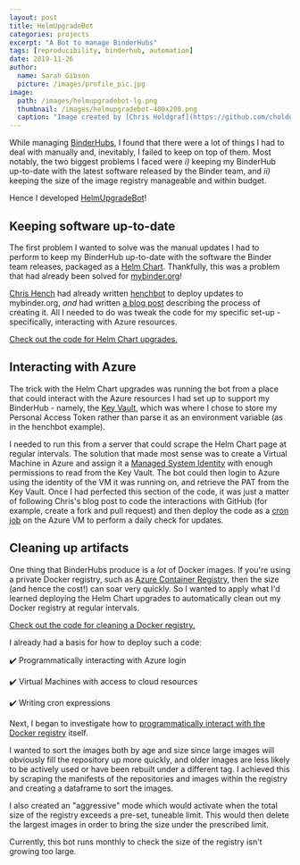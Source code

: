 ```yaml
---
layout: post
title: HelmUpgradeBot
categories: projects
excerpt: "A Bot to manage BinderHubs"
tags: [reproducibility, binderhub, automation]
date: 2019-11-26
author:
  name: Sarah Gibson
  picture: /images/profile_pic.jpg
image:
  path: /images/helmupgradebot-lg.png
  thumbnail: /images/helmupgradebot-400x200.png
  caption: "Image created by [Chris Holdgraf](https://github.com/choldgraf)"
---
```


While managing [BinderHubs](https://binderhub.readthedocs.io/en/latest/), I found that there were a lot of things I had to deal with manually and, inevitably, I failed to keep on top of them.
Most notably, the two biggest problems I faced were _i)_ keeping my BinderHub up-to-date with the latest software released by the Binder team, and _ii)_ keeping the size of the image registry manageable and within budget.

Hence I developed [HelmUpgradeBot](https://github.com/HelmUpgradeBot)!

## Keeping software up-to-date

The first problem I wanted to solve was the manual updates I had to perform to keep my BinderHub up-to-date with the software the Binder team releases, packaged as a [Helm Chart](https://jupyterhub.github.io/helm-chart/).
Thankfully, this was a problem that had already been solved for [mybinder.org](https://mybinder.org)!

[Chris Hench](https://github.com/henchc) had already written [henchbot](https://github.com/henchbot/mybinder.org-upgrades) to deploy updates to mybinder.org, _and_ had written [a blog post](https://blog.jupyter.org/automating-mybinder-org-dependency-upgrades-in-10-steps-bb5e38542059) describing the process of creating it.
All I needed to do was tweak the code for my specific set-up - specifically, interacting with Azure resources.

[Check out the code for Helm Chart upgrades.](https://github.com/HelmUpgradeBot/hub23-deploy-upgrades/)

## Interacting with Azure

The trick with the Helm Chart upgrades was running the bot from a place that could interact with the Azure resources I had set up to support my BinderHub - namely, the [Key Vault](https://azure.microsoft.com/en-gb/services/key-vault/), which was where I chose to store my Personal Access Token rather than parse it as an environment variable (as in the henchbot example).

I needed to run this from a server that could scrape the Helm Chart page at regular intervals.
The solution that made most sense was to create a Virtual Machine in Azure and assign it a [Managed System Identity](https://docs.microsoft.com/en-us/azure/active-directory/managed-identities-azure-resources/overview#how-a-system-assigned-managed-identity-works-with-an-azure-vm) with enough permissions to read from the Key Vault.
The bot could then login to Azure using the identity of the VM it was running on, and retrieve the PAT from the Key Vault.
Once I had perfected this section of the code, it was just a matter of following Chris's blog post to code the interactions with GitHub (for example, create a fork and pull request) and then deploy the code as a [cron job](https://crontab.guru/) on the Azure VM to perform a daily check for updates.

## Cleaning up artifacts

One thing that BinderHubs produce is a _lot_ of Docker images.
If you're using a private Docker registry, such as [Azure Container Registry](https://azure.microsoft.com/en-gb/services/container-registry/), then the size (and hence the cost!) can soar very quickly.
So I wanted to apply what I'd learned deploying the Helm Chart upgrades to automatically clean out my Docker registry at regular intervals.

[Check out the code for cleaning a Docker registry.](https://github.com/HelmUpgradeBot/DockerCleanUp/)

I already had a basis for how to deploy such a code:

:heavy_check_mark: Programmatically interacting with Azure login

:heavy_check_mark: Virtual Machines with access to cloud resources

:heavy_check_mark: Writing cron expressions

Next, I began to investigate how to [programmatically interact with the Docker registry](https://docs.microsoft.com/en-us/cli/azure/acr?view=azure-cli-latest) itself.

I wanted to sort the images both by age and size since large images will obviously fill the repository up more quickly, and older images are less likely to be actively used or have been rebuilt under a different tag.
I achieved this by scraping the manifests of the repositories and images within the registry and creating a dataframe to sort the images.

I also created an "aggressive" mode which would activate when the total size of the registry exceeds a pre-set, tuneable limit.
This would then delete the largest images in order to bring the size under the prescribed limit.

Currently, this bot runs monthly to check the size of the registry isn't growing too large.
